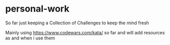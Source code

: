 # personal-work

So far just keeping a Collection of Challenges to keep the mind fresh 

Mainly using https://www.codewars.com/kata/ so far and will add resources as and when i use them

